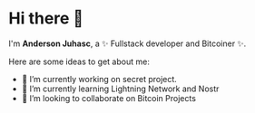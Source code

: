 # Hi there 👋

I'm **Anderson Juhasc**, a ✨ Fullstack developer and Bitcoiner ✨.

Here are some ideas to get about me:

- 🔭 I’m currently working on secret project.
- 🌱 I’m currently learning Lightning Network and Nostr
- 👯 I’m looking to collaborate on Bitcoin Projects
